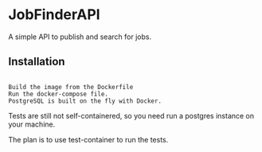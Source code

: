 # JobFinderAPI

A simple API to publish and search for jobs.

## Installation

```

Build the image from the Dockerfile
Run the docker-compose file.
PostgreSQL is built on the fly with Docker.
```

Tests are still not self-containered, so you need run a postgres instance on your machine.

The plan is to use test-container to run the tests.